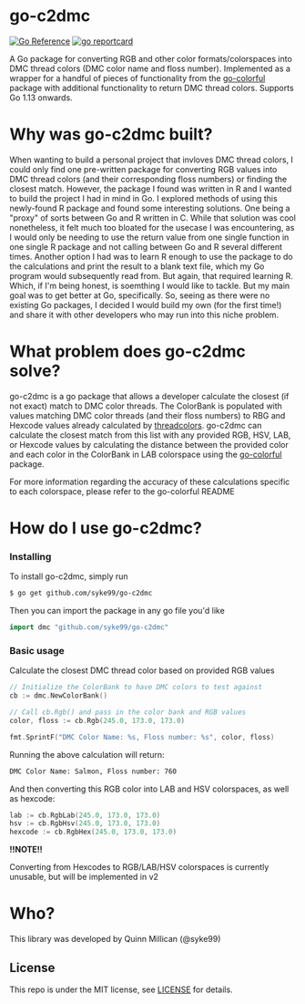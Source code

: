 # go-c2dmc
[![Go Reference](https://pkg.go.dev/badge/github.com/syke99/go-c2dmc.svg)](https://pkg.go.dev/github.com/syke99/go-c2dmc)
[![go reportcard](https://goreportcard.com/badge/github.com/syke99/go-c2dmc)](https://goreportcard.com/report/github.com/syke99/go-c2dmc)

A Go package for converting RGB and other color formats/colorspaces into DMC thread colors (DMC color name and floss number). Implemented as a wrapper for a handful of pieces of functionality from the  [go-colorful](https://github.com/lucasb-eyer/go-colorful/) package with additional functionality to return DMC thread colors. Supports Go 1.13 onwards.

Why was go-c2dmc built?
====
When wanting to build a personal project that invloves DMC thread colors, I could only find one pre-written package for converting RGB values into DMC thread colors (and their corresponding floss numbers) or finding the closest match. However, the package I found was written in R and I wanted to build the project I had in mind in Go. I explored methods of using this newly-found R package and found some interesting solutions. One being a "proxy" of sorts between Go and R written in C. While that solution was cool nonetheless, it felt much too bloated for the usecase I was encountering, as I would only be needing to use the return value from one single function in one single R package and not calling between Go and R several different times. Another option I had was to learn R enough to use the package to do the calculations and print the result to a blank text file, which my Go program would subsequently read from. But again, that required learning R. Which, if I'm being honest, is soemthing I would like to tackle. But my main goal was to get better at Go, specifically. So, seeing as there were no existing Go packages, I decided I would build my own (for the first time!) and share it with other developers who may run into this niche problem.

What problem does go-c2dmc solve?
=====
go-c2dmc is a go package that allows a developer calculate the closest (if not exact) match to DMC color threads. The ColorBank is populated with values matching DMC color threads (and their floss numbers) to RBG and Hexcode values already calculated by [threadcolors](https://threadcolors.com). go-c2dmc can calculate the closest match from this list with any provided RGB, HSV, LAB, or Hexcode values by calculating the distance between the provided color and each color in the ColorBank in LAB colorspace using the [go-colorful](https://github.com/lucasb-eyer/go-colorful/) package.


For more information regarding the accuracy of these calculations specific to each colorspace, please refer to the go-colorful README



How do I use go-c2dmc?
====

### Installing
To install go-c2dmc, simply run

```bash
$ go get github.com/syke99/go-c2dmc
```

Then you can import the package in any go file you'd like

```go
import dmc "github.com/syke99/go-c2dmc"
```

### Basic usage

Calculate the closest DMC thread color based on provided RGB values

```go
// Initialize the ColorBank to have DMC colors to test against
cb := dmc.NewColorBank()

// Call cb.Rgb() and pass in the color bank and RGB values
color, floss := cb.Rgb(245.0, 173.0, 173.0)

fmt.SprintF("DMC Color Name: %s, Floss number: %s", color, floss)
```

Running the above calculation will return:


```bash
DMC Color Name: Salmon, Floss number: 760
```

And then converting this RGB color into LAB and HSV colorspaces, as well as hexcode:

```go
lab := cb.RgbLab(245.0, 173.0, 173.0)
hsv := cb.RgbHsv(245.0, 173.0, 173.0)
hexcode := cb.RgbHex(245.0, 173.0, 173.0)
```

**!!NOTE!!**

Converting from Hexcodes to RGB/LAB/HSV colorspaces is currently unusable, but will be implemented in v2

Who?
====

This library was developed by Quinn Millican (@syke99)


## License

This repo is under the MIT license, see [LICENSE](LICENSE) for details.
